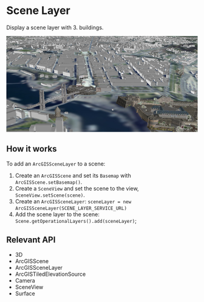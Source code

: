 # Scene Layer

Display a scene layer with 3.  buildings.
  
![](SceneLayer.png)

## How it works

To add an `ArcGISSceneLayer` to a scene:

1.  Create an `ArcGISScene` and set its `Basemap` with `ArcGISScene.setBasemap()`.
2.  Create a `SceneView` and set the scene to the view, `SceneView.setScene(scene)`.
3.  Create an `ArcGISSceneLayer`:  `sceneLayer = new ArcGISSceneLayer(SCENE_LAYER_SERVICE_URL)`
4.  Add the scene layer to the scene: `Scene.getOperationalLayers().add(sceneLayer)`;

## Relevant API

*   3D
*   ArcGISScene
*   ArcGISSceneLayer
*   ArcGISTiledElevationSource
*   Camera
*   SceneView
*   Surface

